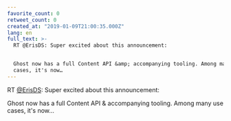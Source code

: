 ```yaml
---
favorite_count: 0
retweet_count: 0
created_at: "2019-01-09T21:00:35.000Z"
lang: en
full_text: >-
  RT @ErisDS: Super excited about this announcement:


  Ghost now has a full Content API &amp; accompanying tooling. Among many use
  cases, it's now…
---
```


RT [@ErisDS](https://twitter.com/ErisDS): Super excited about this announcement:

Ghost now has a full Content API &amp; accompanying tooling. Among many use
cases, it's now…
